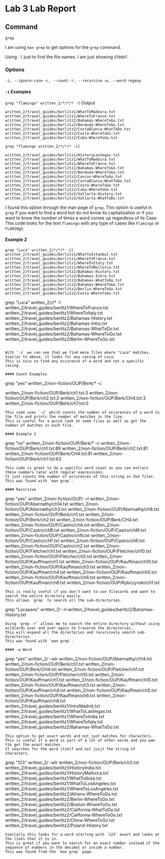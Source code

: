 # Lab 3 Lab Report

## Command
`grep`

I am using `man grep` to get options for the `grep` command.

Using `-l` just to find the file names. I am just showing `STDOUT`.

### Options
`-i, --ignore-case`
`-c, --count`
`-r, --recursive`
`-w, --word-regexp`

#### `-i` Examples
`grep "flamingo" written_2/*/*/* -l`
Output
```
written_2/travel_guides/berlitz1/WhatToMadeira.txt
written_2/travel_guides/berlitz1/WhereToFrance.txt
written_2/travel_guides/berlitz2/Bahamas-WhereToGo.txt
written_2/travel_guides/berlitz2/Bermuda-WhereToGo.txt
written_2/travel_guides/berlitz2/CostaBlanca-WhatToDo.txt
written_2/travel_guides/berlitz2/Costa-WhereToGo.txt
written_2/travel_guides/berlitz2/Cuba-WhereToGo.txt
```
`grep "flamingo written_2/*/*/* -il`

```
written_2/travel_guides/berlitz1/HistoryLasVegas.txt
written_2/travel_guides/berlitz1/WhatToMadeira.txt
written_2/travel_guides/berlitz1/WhereToFrance.txt
written_2/travel_guides/berlitz2/Bahamas-WhereToGo.txt
written_2/travel_guides/berlitz2/Bermuda-WhereToGo.txt
written_2/travel_guides/berlitz2/Cancun-WhereToGo.txt
written_2/travel_guides/berlitz2/CostaBlanca-WhatToDo.txt
written_2/travel_guides/berlitz2/Costa-WhereToGo.txt
written_2/travel_guides/berlitz2/Cuba-WhereToGo.txt
written_2/travel_guides/berlitz2/Vallarta-History.txt
written_2/travel_guides/berlitz2/Vallarta-WhatToDo.txt
```
I found this option through the man page of `grep`.
This option is useful in `grep` if you want to find a word but do not know its captialization
or if you want to know the number of times a word comes up regardless of its Case.
This code looks for the text `flamingo` with any type of cases like `Flamingo` or `FLAMINgO`.

#### Example 2
```
grep "Luca" written_2/*/*/* -il
written_2/travel_guides/berlitz1/WhatToIstanbul.txt
written_2/travel_guides/berlitz1/WhereToFrance.txt
written_2/travel_guides/berlitz1/WhereToItaly.txt
written_2/travel_guides/berlitz1/WhereToMallorca.txt
written_2/travel_guides/berlitz2/Bahamas-History.txt
written_2/travel_guides/berlitz2/Bahamas-Intro.txt
written_2/travel_guides/berlitz2/Bahamas-WhatToDo.txt
written_2/travel_guides/berlitz2/Bahamas-WhereToGo.txt
written_2/travel_guides/berlitz2/Berlin-WhereToGo.txt
written_2/travel_guides/berlitz2/Costa-WhereToGo.txt
```
grep "Luca" written_2/*/*/* -l
written_2/travel_guides/berlitz1/WhereToFrance.txt
written_2/travel_guides/berlitz1/WhereToItaly.txt
written_2/travel_guides/berlitz2/Bahamas-History.txt
written_2/travel_guides/berlitz2/Bahamas-Intro.txt
written_2/travel_guides/berlitz2/Bahamas-WhatToDo.txt
written_2/travel_guides/berlitz2/Bahamas-WhereToGo.txt
written_2/travel_guides/berlitz2/Berlin-WhereToGo.txt
```

With `-i` we can see that we find more files where "Luca" matches. 
Similar to above, it looks for any casing of Luca. 
This is nice to find any occurence of a word and not a specific casing.

#### Count Examples

```
grep "yes" written_2/non-fiction/OUP/Berk/* -c

written_2/non-fiction/OUP/Berk/ch1.txt:3
written_2/non-fiction/OUP/Berk/ch2.txt:2
written_2/non-fiction/OUP/Berk/CH4.txt:3
written_2/non-fiction/OUP/Berk/ch7.txt:0
```
This code uses `-c` which counts the number of occurences of a word in the file and prints the number of matches in the line.
This is useful for a quick look at some files as well as get the number of matches in each file.

#### Example 2
```
grep "no" written_2/non-fiction/OUP/Berk/* -c
written_2/non-fiction/OUP/Berk/ch1.txt:89
written_2/non-fiction/OUP/Berk/ch2.txt:81
written_2/non-fiction/OUP/Berk/CH4.txt:91
written_2/non-fiction/OUP/Berk/ch7.txt:63
```
This code is great to do a specific word count as you can extract these numbers later with regular expressions.
It just counts the number of occurences of this string in the files.
This was found with `man grep`.

#### Recursive
```
grep "yes" written_2/non-fiction/OUP/ -rl
written_2/non-fiction/OUP/Abernathy/ch14.txt
written_2/non-fiction/OUP/Abernathy/ch3.txt
written_2/non-fiction/OUP/Abernathy/ch8.txt
written_2/non-fiction/OUP/Berk/ch1.txt
written_2/non-fiction/OUP/Berk/ch2.txt
written_2/non-fiction/OUP/Berk/CH4.txt
written_2/non-fiction/OUP/Castro/chA.txt
written_2/non-fiction/OUP/Castro/chB.txt
written_2/non-fiction/OUP/Castro/chM.txt
written_2/non-fiction/OUP/Castro/chN.txt
written_2/non-fiction/OUP/Castro/chP.txt
written_2/non-fiction/OUP/Castro/chR.txt
written_2/non-fiction/OUP/Castro/chZ.txt
written_2/non-fiction/OUP/Fletcher/ch1.txt
written_2/non-fiction/OUP/Fletcher/ch10.txt
written_2/non-fiction/OUP/Fletcher/ch5.txt
written_2/non-fiction/OUP/Kauffman/ch1.txt
written_2/non-fiction/OUP/Kauffman/ch10.txt
written_2/non-fiction/OUP/Kauffman/ch3.txt
written_2/non-fiction/OUP/Kauffman/ch4.txt
written_2/non-fiction/OUP/Kauffman/ch5.txt
written_2/non-fiction/OUP/Kauffman/ch6.txt
written_2/non-fiction/OUP/Kauffman/ch8.txt
written_2/non-fiction/OUP/Rybczynski/ch1.txt
```
This is really useful if you don't want to use filecards and want to search the entire directory easily.
This allows `grep` to search all the sub-directories.

```
grep "Lucayans" written_2/ -rl
written_2/travel_guides/berlitz2/Bahamas-History.txt
```
Using `grep -r` allows me to search the entire directory without using wildcards over and over again to traverse the directories.
This will expand all the directories and recursively search sub-directories.
This was found with `man grep`.

#### -w Word
```
grep "yes" written_2/ -wlr
written_2/non-fiction/OUP/Abernathy/ch14.txt
written_2/non-fiction/OUP/Berk/ch1.txt
written_2/non-fiction/OUP/Berk/CH4.txt
written_2/non-fiction/OUP/Fletcher/ch1.txt
written_2/non-fiction/OUP/Fletcher/ch10.txt
written_2/non-fiction/OUP/Kauffman/ch1.txt
written_2/non-fiction/OUP/Kauffman/ch10.txt
written_2/non-fiction/OUP/Kauffman/ch3.txt
written_2/non-fiction/OUP/Kauffman/ch4.txt
written_2/non-fiction/OUP/Kauffman/ch5.txt
written_2/non-fiction/OUP/Kauffman/ch6.txt
written_2/non-fiction/OUP/Kauffman/ch8.txt
written_2/travel_guides/berlitz1/IntroMadrid.txt
written_2/travel_guides/berlitz1/WhatToLasVegas.txt
written_2/travel_guides/berlitz1/WhereToIndia.txt
written_2/travel_guides/berlitz1/WhereToItaly.txt
written_2/travel_guides/berlitz2/Bahamas-WhatToDo.txt
```
This option to get exact words and not just matches for characters. This is useful if a word is part of a lot of other words and you wan tto get the exact matches.
It searches for the word itself and not jusjt the string of characters.

```
grep "123" written_2/ -wlr
written_2/non-fiction/OUP/Berk/ch2.txt
written_2/travel_guides/berlitz1/HistoryIndia.txt
written_2/travel_guides/berlitz1/HistoryMallorca.txt
written_2/travel_guides/berlitz1/WhatToIbiza.txt
written_2/travel_guides/berlitz1/WhatToLosAngeles.txt
written_2/travel_guides/berlitz1/WhereToLosAngeles.txt
written_2/travel_guides/berlitz2/Athens-WhereToGo.txt
written_2/travel_guides/berlitz2/Berlin-WhereToGo.txt
written_2/travel_guides/berlitz2/Boston-WhereToGo.txt
written_2/travel_guides/berlitz2/California-WhatToDo.txt
written_2/travel_guides/berlitz2/California-WhereToGo.txt
written_2/travel_guides/berlitz2/China-WhereToGo.txt
written_2/travel_guides/berlitz2/Poland-History.txt
```
Similarly this looks for a word starting with `123` exact and looks at the lines that it is in.
This is great if you want to search for an exact number instead of the sequence of numbers in the decimal or inside a number.
This was found from the `man grep` page. 
